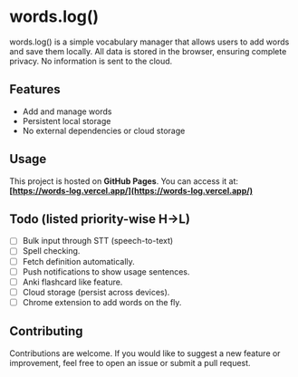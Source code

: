 # words.log()

words.log() is a simple vocabulary manager that allows users to add words and save them locally. All data is stored in the browser, ensuring complete privacy. No information is sent to the cloud.

## Features
- Add and manage words
- Persistent local storage
- No external dependencies or cloud storage

## Usage
This project is hosted on **GitHub Pages**. You can access it at:
**[https://words-log.vercel.app/](https://words-log.vercel.app/)**

## Todo (listed priority-wise H->L)
- [ ] Bulk input through STT (speech-to-text)
 - [ ] Spell checking.
 - [ ] Fetch definition automatically.
- [ ] Push notifications to show usage sentences.
- [ ] Anki flashcard like feature.
- [ ] Cloud storage (persist across devices).
- [ ] Chrome extension to add words on the fly.

## Contributing
Contributions are welcome. If you would like to suggest a new feature or improvement, feel free to open an issue or submit a pull request.

